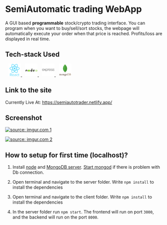 
# SemiAutomatic trading WebApp
A GUI based **programmable** stock/crypto trading interface. You can program when you want to buy/sell/sort stocks, the webpage will automatically execute your order when that price is reached. Profits/loss are displayed in real time.


## Tech-stack Used
<p align="left"> <a style="margin:0px 10px" href="https://reactjs.org/" target="_blank" rel="noreferrer"> <img src="https://raw.githubusercontent.com/devicons/devicon/master/icons/react/react-original-wordmark.svg" alt="react" width="40" height="40"/> </a> <a style="margin:0px 10px," href="https://nodejs.org" target="_blank" rel="noreferrer"> <img src="https://raw.githubusercontent.com/devicons/devicon/master/icons/nodejs/nodejs-original-wordmark.svg" alt="nodejs" width="40" height="40"/> </a><a style="margin:0px 10px" href="https://expressjs.com" target="_blank" rel="noreferrer"> <img src="https://raw.githubusercontent.com/devicons/devicon/master/icons/express/express-original-wordmark.svg" alt="express" width="40" height="40"/> </a> <a href="https://www.mongodb.com/" target="_blank" rel="noreferrer"> <img src="https://raw.githubusercontent.com/devicons/devicon/master/icons/mongodb/mongodb-original-wordmark.svg" alt="mongodb" width="40" height="40"/> </a> </p>

## Link to the site
Currently Live At: https://semiautotrader.netlify.app/

## Screenshot
<a href="https://imgur.com/6d1ZwpP"><img src="https://i.imgur.com/6d1ZwpP.png" title="source: imgur.com 1" /></a>

<a href="https://imgur.com/U3MpTLQ"><img src="https://i.imgur.com/U3MpTLQ.png" title="source: imgur.com 2" /></a>


## How to setup for first time (localhost)?

1. Install [node](https://nodejs.org/en/download/) and [MongoDB server](https://www.mongodb.com/try/download/community). [Start mongod](https://stackoverflow.com/questions/46523321/mongoerror-connect-econnrefused-127-0-0-127017) if there is problem with Db connection.

2. Open terminal and navigate to the server folder. Write `npm install` to install the dependencies 

3. Open terminal and navigate to the client folder. Write `npm install` to install the dependencies 

4. In the server folder run `npm start`. The frontend will run on port `3000`, and the backend will run on the port `8000`.

